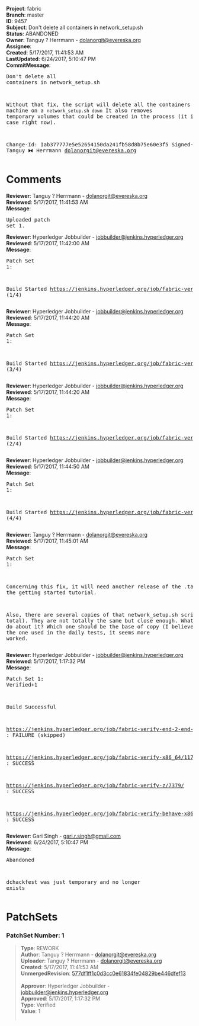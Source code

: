 <strong>Project</strong>: fabric<br><strong>Branch</strong>: master<br><strong>ID</strong>: 9457<br><strong>Subject</strong>: Don't delete all containers in network_setup.sh<br><strong>Status</strong>: ABANDONED<br><strong>Owner</strong>: Tanguy ? Herrmann - dolanorgit@evereska.org<br><strong>Assignee</strong>:<br><strong>Created</strong>: 5/17/2017, 11:41:53 AM<br><strong>LastUpdated</strong>: 6/24/2017, 5:10:47 PM<br><strong>CommitMessage</strong>:<br><pre>Don't delete all containers in network_setup.sh

Without that fix, the script will delete all the containers on your
machine on a `network_setup.sh down`
It also removes temporary volumes that could be created in the process
(it is not the case right now).

Change-Id: Iab377777e5e52654150da241fb58d8b75e60e3f5
Signed-off-by: Tanguy ⧓ Herrmann <dolanorgit@evereska.org>
</pre><h1>Comments</h1><strong>Reviewer</strong>: Tanguy ? Herrmann - dolanorgit@evereska.org<br><strong>Reviewed</strong>: 5/17/2017, 11:41:53 AM<br><strong>Message</strong>: <pre>Uploaded patch set 1.</pre><strong>Reviewer</strong>: Hyperledger Jobbuilder - jobbuilder@jenkins.hyperledger.org<br><strong>Reviewed</strong>: 5/17/2017, 11:42:00 AM<br><strong>Message</strong>: <pre>Patch Set 1:

Build Started https://jenkins.hyperledger.org/job/fabric-verify-z/7379/ (1/4)</pre><strong>Reviewer</strong>: Hyperledger Jobbuilder - jobbuilder@jenkins.hyperledger.org<br><strong>Reviewed</strong>: 5/17/2017, 11:44:20 AM<br><strong>Message</strong>: <pre>Patch Set 1:

Build Started https://jenkins.hyperledger.org/job/fabric-verify-x86_64/11727/ (3/4)</pre><strong>Reviewer</strong>: Hyperledger Jobbuilder - jobbuilder@jenkins.hyperledger.org<br><strong>Reviewed</strong>: 5/17/2017, 11:44:20 AM<br><strong>Message</strong>: <pre>Patch Set 1:

Build Started https://jenkins.hyperledger.org/job/fabric-verify-end-2-end-x86_64/3258/ (2/4)</pre><strong>Reviewer</strong>: Hyperledger Jobbuilder - jobbuilder@jenkins.hyperledger.org<br><strong>Reviewed</strong>: 5/17/2017, 11:44:50 AM<br><strong>Message</strong>: <pre>Patch Set 1:

Build Started https://jenkins.hyperledger.org/job/fabric-verify-behave-x86_64/5787/ (4/4)</pre><strong>Reviewer</strong>: Tanguy ? Herrmann - dolanorgit@evereska.org<br><strong>Reviewed</strong>: 5/17/2017, 11:45:01 AM<br><strong>Message</strong>: <pre>Patch Set 1:

Concerning this fix, it will need another release of the .tar.gz from the getting started tutorial.

Also, there are several copies of that network_setup.sh script (3 in total). They are not totally the same but close enough.
What should we do about it? Which one should be the base of copy (I believe it must be the one used in the daily tests, it seems more worked.</pre><strong>Reviewer</strong>: Hyperledger Jobbuilder - jobbuilder@jenkins.hyperledger.org<br><strong>Reviewed</strong>: 5/17/2017, 1:17:32 PM<br><strong>Message</strong>: <pre>Patch Set 1: Verified+1

Build Successful 

https://jenkins.hyperledger.org/job/fabric-verify-end-2-end-x86_64/3258/ : FAILURE (skipped)

https://jenkins.hyperledger.org/job/fabric-verify-x86_64/11727/ : SUCCESS

https://jenkins.hyperledger.org/job/fabric-verify-z/7379/ : SUCCESS

https://jenkins.hyperledger.org/job/fabric-verify-behave-x86_64/5787/ : SUCCESS</pre><strong>Reviewer</strong>: Gari Singh - gari.r.singh@gmail.com<br><strong>Reviewed</strong>: 6/24/2017, 5:10:47 PM<br><strong>Message</strong>: <pre>Abandoned

dchackfest was just temporary and no longer exists</pre><h1>PatchSets</h1><h3>PatchSet Number: 1</h3><blockquote><strong>Type</strong>: REWORK<br><strong>Author</strong>: Tanguy ? Herrmann - dolanorgit@evereska.org<br><strong>Uploader</strong>: Tanguy ? Herrmann - dolanorgit@evereska.org<br><strong>Created</strong>: 5/17/2017, 11:41:53 AM<br><strong>UnmergedRevision</strong>: [577df1ff1c0d3cc0e61834fe04829be446dfef13](https://github.com/hyperledger-gerrit-archive/fabric/commit/577df1ff1c0d3cc0e61834fe04829be446dfef13)<br><br><strong>Approver</strong>: Hyperledger Jobbuilder - jobbuilder@jenkins.hyperledger.org<br><strong>Approved</strong>: 5/17/2017, 1:17:32 PM<br><strong>Type</strong>: Verified<br><strong>Value</strong>: 1<br><br></blockquote>